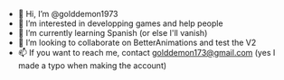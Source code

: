 - 👋 Hi, I’m @golddemon1973
- 👀 I’m interested in developping games and help people
- 🌱 I’m currently learning Spanish (or else I'll vanish)
- 💞️ I’m looking to collaborate on BetterAnimations and test the V2
- 📫 If you want to reach me, contact golddemon173@gmail.com (yes I made a typo when making the account)

<!---
golddemon1973/golddemon1973 is a ✨ special ✨ repository because its `README.md` (this file) appears on your GitHub profile.
You can click the Preview link to take a look at your changes.
--->
